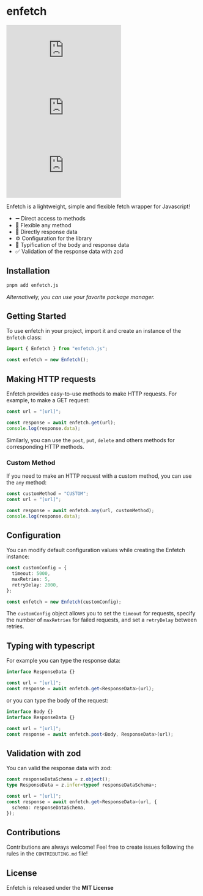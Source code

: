 # enfetch

[![npm version](https://img.shields.io/npm/v/enfetch.js)](https://npmjs.com/package/enfetch.js)
[![weekly downloads](https://img.shields.io/npm/dw/enfetch.js)](https://npmjs.com/package/enfetch.js)
[![license](https://img.shields.io/npm/l/enfetch.js)](https://github.com/vclemenzi/enfetch.js/blob/main/LICENSE)

Enfetch is a lightweight, simple and flexible fetch wrapper for Javascript!

- ➖ Direct access to methods
- 💪 Flexible any method
- 🎯 Directly response data
- ⚙️ Configuration for the library
- 🔣 Typification of the body and response data
- ✅ Validation of the response data with zod

## Installation

```bash
pnpm add enfetch.js
```

_Alternatively, you can use your favorite package manager._

## Getting Started

To use enfetch in your project, import it and create an instance of the `Enfetch` class:

```ts
import { Enfetch } from "enfetch.js";

const enfetch = new Enfetch();
```

## Making HTTP requests

Enfetch provides easy-to-use methods to make HTTP requests. For example, to make a GET request:

```ts
const url = "[url]";

const response = await enfetch.get(url);
console.log(response.data);
```

Similarly, you can use the `post`, `put`, `delete` and others methods for corresponding HTTP methods.

### Custom Method

If you need to make an HTTP request with a custom method, you can use the `any` method:

```ts
const customMethod = "CUSTOM";
const url = "[url]";

const response = await enfetch.any(url, customMethod);
console.log(response.data);
```

## Configuration

You can modify default configuration values while creating the Enfetch instance:

```ts
const customConfig = {
  timeout: 5000,
  maxRetries: 5,
  retryDelay: 2000,
};

const enfetch = new Enfetch(customConfig);
```

The `customConfig` object allows you to set the `timeout` for requests, specify the number of `maxRetries` for failed requests, and set a `retryDelay` between retries.

## Typing with typescript

For example you can type the response data:

```ts
interface ResponseData {}

const url = "[url]";
const response = await enfetch.get<ResponseData>(url);
```

or you can type the body of the request:

```ts
interface Body {}
interface ResponseData {}

const url = "[url]";
const response = await enfetch.post<Body, ResponseData>(url);
```

## Validation with zod

You can valid the response data with zod:

```ts
const responseDataSchema = z.object();
type ResponseData = z.infer<typeof responseDataSchema>;

const url = "[url]";
const response = await enfetch.get<ResponseData>(url, {
  schema: responseDataSchema,
});
```

## Contributions

Contributions are always welcome! Feel free to create issues following the rules in the `CONTRIBUTING.md` file!

## License

Enfetch is released under the **MIT License**
